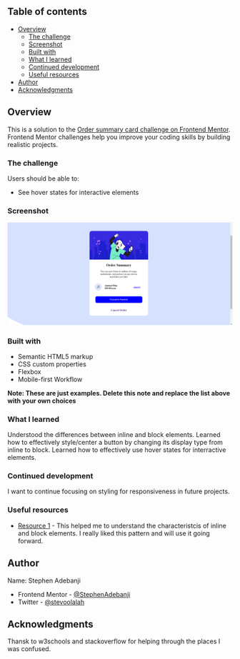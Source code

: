 ## Table of contents

- [Overview](#overview)
  - [The challenge](#the-challenge)
  - [Screenshot](#screenshot)
  - [Built with](#built-with)
  - [What I learned](#what-i-learned)
  - [Continued development](#continued-development)
  - [Useful resources](#useful-resources)
- [Author](#author)
- [Acknowledgments](#acknowledgments)



## Overview
This is a solution to the [Order summary card challenge on Frontend Mentor](https://www.frontendmentor.io/challenges/order-summary-component-QlPmajDUj). Frontend Mentor challenges help you improve your coding skills by building realistic projects.

### The challenge

Users should be able to:

- See hover states for interactive elements

### Screenshot

![](./images/Solution.png)


### Built with

- Semantic HTML5 markup
- CSS custom properties
- Flexbox
- Mobile-first Workflow


**Note: These are just examples. Delete this note and replace the list above with your own choices**

### What I learned

Understood the differences between inline and block elements. Learned how to effectively style/center a button by changing its display type from inline to block. Learned how to effectively use hover states for interractive elements.


### Continued development

I want to continue focusing on styling for responsiveness in future projects. 


### Useful resources

- [Resource 1](https://www.w3schools.com) - This helped me to understand the characteristcis of inline and block elements. I really liked this pattern and will use it going forward.

## Author 
  Name: Stephen Adebanji
- Frontend Mentor - [@StephenAdebanji](https://www.frontendmentor.io/profile/StephenAdebanji)
- Twitter - [@stevoolalah](https://www.twitter.com/stevoolalah)


## Acknowledgments

Thansk to w3schools and stackoverflow for helping through the places I was confused.

